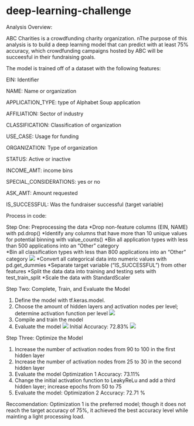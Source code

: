 # deep-learning-challenge

Analysis Overview: 

ABC Charities is a crowdfunding charity organization. nThe purpose of this analysis is to build a deep learning model that can predict with at least 75% accuracy, which crowdfunding campaigns hosted by ABC will be succeesful in their fundraising goals.  

The model is trained off of a dataset with the following features: 


EIN: Identifier

NAME: Name or organization 

APPLICATION_TYPE: type of Alphabet Soup application 

AFFILIATION: Sector of industry 

CLASSIFICATION: Classification of organization 

USE_CASE: Usage for funding 

ORGANIZATION: Type of organization 

STATUS: Active or inactive 

INCOME_AMT:  income bins 

SPECIAL_CONSIDERATIONS: yes or no 

ASK_AMT: Amount requested 

IS_SUCCESSFUL: Was the fundraiser successful (target variable) 

Process in code: 

Step One: Preprocessing the data 
*Drop non-feature columns (EIN, NAME) with pd.drop()
*Identify any columns that have more than 10 unique values for potential binning with value_counts()
*Bin all application types with less than 500 applications into an “Other” category  
*Bin all classification types with less than 800 applications into an “Other” category 
![](Images/classification_forloop.png) 
*Convert all categorical data into numeric values with pd.get_dummies 
*Separate target variable (“IS_SUCCESSFUL”) from other features 
*Split the data data into training and testing sets with test_train_split 
*Scale the data with StandardScaler 


Step Two: Complete, Train, and Evaluate the Model 
1. Define the model with tf.keras.model. 
2. Choose the amount of hidden layers and activation nodes per level; determine activation function per level 
![](Images/Initial_build.png) 
3. Compile and train the model 
4. Evaluate the model
![](Images/compile_train.png) 
Initial Accuracy: 72.83% 
![](Images/initial_model_accuracy) 

Step Three: Optimize the Model 
1. Increase the number of activation nodes from 90 to 100 in the first hidden layer 
2. Increase the number of activation nodes from 25 to 30 in the second hidden layer 
3. Evaluate the model 
         Optimization 1 Accuracy: 73.11% 
4. Change the initial activation function to LeakyReLu and add a third hidden layer; increase epochs from 50 to 75 
5. Evaluate the model: 
        Optimization 2 Accuracy: 72.71 %

Reccomendation: Optimization 1 is the preferred model; though it does not reach the target accuracy of 75%, it achieved the best accuracy level while mainting a light processing load. 



